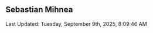 <h2>Sebastian Mihnea</h2>

<!--RECENT_ACTIVITY:start-->
<!--RECENT_ACTIVITY:end-->
<!--RECENT_ACTIVITY:last_update-->
Last Updated: Tuesday, September 9th, 2025, 8:09:46 AM
<!--RECENT_ACTIVITY:last_update_end-->

<!---LOL-STATS-START-HERE--->
<!---LOL-STATS-END-HERE--->
